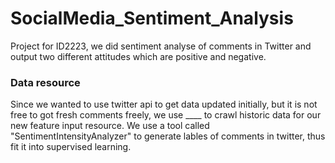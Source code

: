 # SocialMedia_Sentiment_Analysis


Project for ID2223, we did sentiment analyse of comments in Twitter and output two different attitudes which are positive and negative.

### Data resource
Since we wanted to use twitter api to get data updated initially, but it is not free to got fresh comments freely, we use ____ to crawl historic data for our new feature input resource. We use a tool called "SentimentIntensityAnalyzer" to generate lables of comments in twitter, thus fit it into supervised learning.
